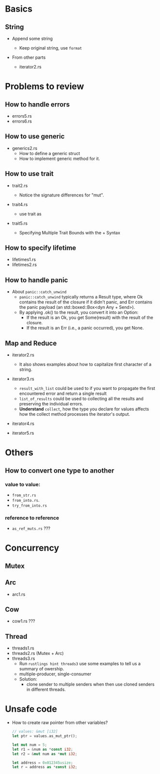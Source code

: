 # Basics

## String

- Append some string

  - Keep original string, use `format`

- From other parts
  - iterator2.rs

# Problems to review

## How to handle errors

- errors5.rs
- errors6.rs

## How to use generic

- generics2.rs
  - How to define a generic struct
  - How to implement generic method for it.

## How to use trait

- trait2.rs

  - Notice the signature differences for "mut".

- trait4.rs

  - use trait as

- trait5.rs
  - Specifying Multiple Trait Bounds with the + Syntax

## How to specify lifetime

- lifetimes1.rs
- lifetimes2.rs

## How to handle panic

- About `panic::catch_unwind`
  - `panic::catch_unwind` typically returns a Result type, where Ok contains the result of the closure if it didn't panic, and Err contains the panic payload (an std::boxed::Box<dyn Any + Send>).
  - By applying .ok() to the result, you convert it into an Option:
    - If the result is an Ok, you get Some(result) with the result of the closure.
    - If the result is an Err (i.e., a panic occurred), you get None.

## Map and Reduce

- iterator2.rs

  - It also shows examples about how to capitalize first character of a string.

- iterator3.rs
  - `result_with_list` could be used to if you want to propagate the first encountered error and return a single result
  - `list_of_results` could be used to collecting all the results and preserving the individual errors.
  - **Understand** `collect`, how the type you declare for values affects how the collect method processes the iterator's output.
- iterator4.rs
- iterator5.rs

# Others

## How to convert one type to another

### value to value:

- `from_str.rs`
- `from_into.rs`.
- `try_from_into.rs`

### reference to reference

- `as_ref_muts.rs` ???

# Concurrency

## Mutex

## Arc

- arc1.rs

## Cow

- cow1.rs ???

## Thread

- threads1.rs
- threads2.rs (Mutex + Arc)
- threads3.rs
  - Run `rustlings hint threads3` use some examples to tell us a summary of owership.
  - multiple-producer, single-consumer
  - Solution:
    - clone sender to multiple senders when then use cloned senders in different threads.

# Unsafe code

- How to create raw pointer from other variables?

  ```rust
  // values: &mut [i32]
  let ptr = values.as_mut_ptr();

  let mut num = 5;
  let r1 = &num as *const i32;
  let r2 = &mut num as *mut i32;

  let address = 0x012345usize;
  let r = address as *const i32;
  ```
